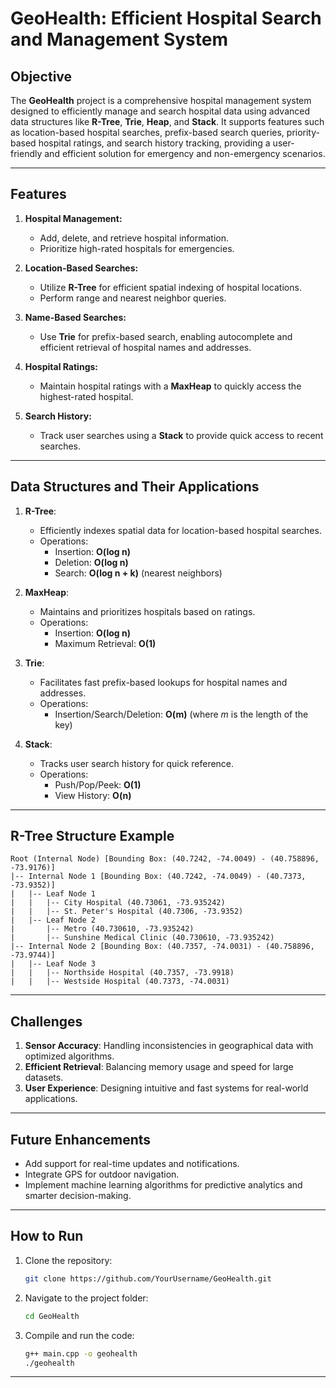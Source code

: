 # GeoHealth: Efficient Hospital Search and Management System

## Objective
The **GeoHealth** project is a comprehensive hospital management system designed to efficiently manage and search hospital data using advanced data structures like **R-Tree**, **Trie**, **Heap**, and **Stack**. It supports features such as location-based hospital searches, prefix-based search queries, priority-based hospital ratings, and search history tracking, providing a user-friendly and efficient solution for emergency and non-emergency scenarios.

---

## Features
1. **Hospital Management:**
   - Add, delete, and retrieve hospital information.
   - Prioritize high-rated hospitals for emergencies.

2. **Location-Based Searches:**
   - Utilize **R-Tree** for efficient spatial indexing of hospital locations.
   - Perform range and nearest neighbor queries.

3. **Name-Based Searches:**
   - Use **Trie** for prefix-based search, enabling autocomplete and efficient retrieval of hospital names and addresses.

4. **Hospital Ratings:**
   - Maintain hospital ratings with a **MaxHeap** to quickly access the highest-rated hospital.

5. **Search History:**
   - Track user searches using a **Stack** to provide quick access to recent searches.

---

## Data Structures and Their Applications
1. **R-Tree**: 
   - Efficiently indexes spatial data for location-based hospital searches.
   - Operations: 
     - Insertion: **O(log n)**  
     - Deletion: **O(log n)**  
     - Search: **O(log n + k)** (nearest neighbors)

2. **MaxHeap**:
   - Maintains and prioritizes hospitals based on ratings.
   - Operations: 
     - Insertion: **O(log n)**  
     - Maximum Retrieval: **O(1)**

3. **Trie**:
   - Facilitates fast prefix-based lookups for hospital names and addresses.
   - Operations: 
     - Insertion/Search/Deletion: **O(m)** (where *m* is the length of the key)

4. **Stack**:
   - Tracks user search history for quick reference.
   - Operations: 
     - Push/Pop/Peek: **O(1)**  
     - View History: **O(n)**

---

## R-Tree Structure Example
```
Root (Internal Node) [Bounding Box: (40.7242, -74.0049) - (40.758896, -73.9176)]
|-- Internal Node 1 [Bounding Box: (40.7242, -74.0049) - (40.7373, -73.9352)]
|   |-- Leaf Node 1
|   |   |-- City Hospital (40.73061, -73.935242)
|   |   |-- St. Peter's Hospital (40.7306, -73.9352)
|   |-- Leaf Node 2
|       |-- Metro (40.730610, -73.935242)
|       |-- Sunshine Medical Clinic (40.730610, -73.935242)
|-- Internal Node 2 [Bounding Box: (40.7357, -74.0031) - (40.758896, -73.9744)]
|   |-- Leaf Node 3
|   |   |-- Northside Hospital (40.7357, -73.9918)
|   |   |-- Westside Hospital (40.7373, -74.0031)
```

---

## Challenges
1. **Sensor Accuracy**: Handling inconsistencies in geographical data with optimized algorithms.
2. **Efficient Retrieval**: Balancing memory usage and speed for large datasets.
3. **User Experience**: Designing intuitive and fast systems for real-world applications.

---

## Future Enhancements
- Add support for real-time updates and notifications.
- Integrate GPS for outdoor navigation.
- Implement machine learning algorithms for predictive analytics and smarter decision-making.

---

## How to Run
1. Clone the repository:
   ```bash
   git clone https://github.com/YourUsername/GeoHealth.git
   ```
2. Navigate to the project folder:
   ```bash
   cd GeoHealth
   ```
3. Compile and run the code:
   ```bash
   g++ main.cpp -o geohealth
   ./geohealth
   ```

---
